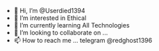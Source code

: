 - 👋 Hi, I’m @Userdied1394
- 👀 I’m interested in Ethical 
- 🌱 I’m currently learning All Technologies
- 💞️ I’m looking to collaborate on ...
- 📫 How to reach me ... telegram  @redghost1396

<!---
Userdied1394/Userdied1394 is a ✨ special ✨ repository because its `README.md` (this file) appears on your GitHub profile.
You can click the Preview link to take a look at your changes.
--->
